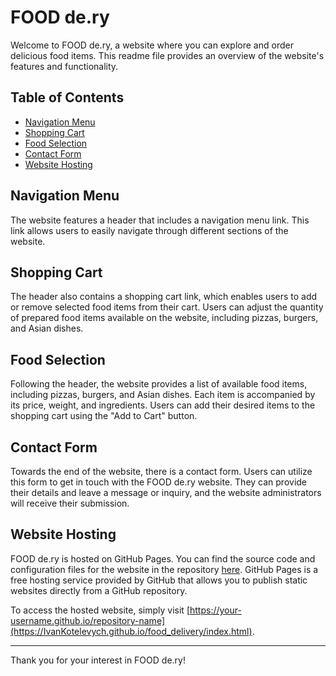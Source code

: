 # FOOD de.ry

Welcome to FOOD de.ry, a website where you can explore and order delicious food items. This readme file provides an overview of the website's features and functionality.

## Table of Contents
- [Navigation Menu](#navigation-menu)
- [Shopping Cart](#shopping-cart)
- [Food Selection](#food-selection)
- [Contact Form](#contact-form)
- [Website Hosting](#website-hosting)

## Navigation Menu
The website features a header that includes a navigation menu link. This link allows users to easily navigate through different sections of the website.

## Shopping Cart
The header also contains a shopping cart link, which enables users to add or remove selected food items from their cart. Users can adjust the quantity of prepared food items available on the website, including pizzas, burgers, and Asian dishes.

## Food Selection
Following the header, the website provides a list of available food items, including pizzas, burgers, and Asian dishes. Each item is accompanied by its price, weight, and ingredients. Users can add their desired items to the shopping cart using the "Add to Cart" button.

## Contact Form
Towards the end of the website, there is a contact form. Users can utilize this form to get in touch with the FOOD de.ry website. They can provide their details and leave a message or inquiry, and the website administrators will receive their submission.

## Website Hosting
FOOD de.ry is hosted on GitHub Pages. You can find the source code and configuration files for the website in the repository [here](https://github.com/IvanKotelevych/food_delivery). GitHub Pages is a free hosting service provided by GitHub that allows you to publish static websites directly from a GitHub repository.

To access the hosted website, simply visit [https://your-username.github.io/repository-name](https://IvanKotelevych.github.io/food_delivery/index.html). 

---

Thank you for your interest in FOOD de.ry!
